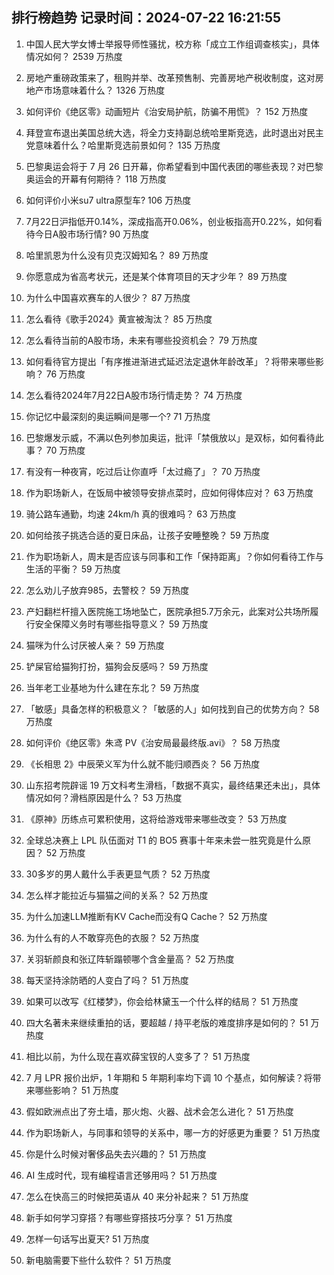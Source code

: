 
## 排行榜趋势 记录时间：2024-07-22 16:21:55
  
  1. 中国人民大学女博士举报导师性骚扰，校方称「成立工作组调查核实」，具体情况如何？ 2539 万热度
    
  2. 房地产重磅政策来了，租购并举、改革预售制、完善房地产税收制度，这对房地产市场意味着什么？ 1326 万热度
    
  3. 如何评价《绝区零》动画短片《治安局护航，防骗不用慌》？ 152 万热度
    
  4. 拜登宣布退出美国总统大选，将全力支持副总统哈里斯竞选，此时退出对民主党意味着什么？哈里斯竞选前景如何？ 135 万热度
    
  5. 巴黎奥运会将于 7 月 26 日开幕，你希望看到中国代表团的哪些表现？对巴黎奥运会的开幕有何期待？ 118 万热度
    
  6. 如何评价小米su7 ultra原型车? 106 万热度
    
  7. 7月22日沪指低开0.14%，深成指高开0.06%，创业板指高开0.22%，如何看待今日A股市场行情? 90 万热度
    
  8. 哈里凯恩为什么没有贝克汉姆知名？ 89 万热度
    
  9. 你愿意成为省高考状元，还是某个体育项目的天才少年？ 89 万热度
    
  10. 为什么中国喜欢赛车的人很少？ 87 万热度
    
  11. 怎么看待《歌手2024》黄宣被淘汰？ 85 万热度
    
  12. 怎么看待当前的A股市场，未来有哪些投资机会？ 79 万热度
    
  13. 如何看待官方提出「有序推进渐进式延迟法定退休年龄改革」？将带来哪些影响？ 76 万热度
    
  14. 怎么看待2024年7月22日A股市场行情走势？ 74 万热度
    
  15. 你记忆中最深刻的奥运瞬间是哪一个? 71 万热度
    
  16. 巴黎爆发示威，不满以色列参加奥运，批评「禁俄放以」是双标，如何看待此事？ 70 万热度
    
  17. 有没有一种夜宵，吃过后让你直呼「太过瘾了」？ 70 万热度
    
  18. 作为职场新人，在饭局中被领导安排点菜时，应如何得体应对？ 63 万热度
    
  19. 骑公路车通勤，均速 24km/h 真的很难吗？ 63 万热度
    
  20. 如何给孩子挑选合适的夏日床品，让孩子安睡整晚？ 59 万热度
    
  21. 作为职场新人，周末是否应该与同事和工作「保持距离」？你如何看待工作与生活的平衡？ 59 万热度
    
  22. 怎么劝儿子放弃985，去警校？ 59 万热度
    
  23. 产妇翻栏杆擅入医院施工场地坠亡，医院承担5.7万余元，此案对公共场所履行安全保障义务时有哪些指导意义？ 59 万热度
    
  24. 猫咪为什么讨厌被人亲？ 59 万热度
    
  25. 铲屎官给猫狗打扮，猫狗会反感吗？ 59 万热度
    
  26. 当年老工业基地为什么建在东北？ 59 万热度
    
  27. 「敏感」具备怎样的积极意义？「敏感的人」如何找到自己的优势方向？ 58 万热度
    
  28. 如何评价《绝区零》朱鸢 PV《治安局最最终版.avi》？ 58 万热度
    
  29. 《长相思 2》中辰荣义军为什么就不能归顺西炎？ 56 万热度
    
  30. 山东招考院辟谣 19 万文科考生滑档，「数据不真实，最终结果还未出」，具体情况如何？滑档原因是什么？ 53 万热度
    
  31. 《原神》历练点可累积使用，这将给游戏带来哪些改变？ 53 万热度
    
  32. 全球总决赛上 LPL 队伍面对 T1 的 BO5 赛事十年来未尝一胜究竟是什么原因？ 52 万热度
    
  33. 30多岁的男人戴什么手表更显气质？ 52 万热度
    
  34. 怎么样才能拉近与猫猫之间的关系？ 52 万热度
    
  35. 为什么加速LLM推断有KV Cache而没有Q Cache？ 52 万热度
    
  36. 为什么有的人不敢穿亮色的衣服？ 52 万热度
    
  37. 关羽斩颜良和张辽阵斩蹋顿哪个含金量高？ 52 万热度
    
  38. 每天坚持涂防晒的人变白了吗？ 51 万热度
    
  39. 如果可以改写《红楼梦》，你会给林黛玉一个什么样的结局？ 51 万热度
    
  40. 四大名著未来继续重拍的话，要超越 / 持平老版的难度排序是如何的？ 51 万热度
    
  41. 相比以前，为什么现在喜欢薛宝钗的人变多了？ 51 万热度
    
  42. 7 月 LPR 报价出炉，1 年期和 5 年期利率均下调 10 个基点，如何解读？将带来哪些影响？ 51 万热度
    
  43. 假如欧洲点出了夯土墙，那火炮、火器、战术会怎么进化？ 51 万热度
    
  44. 作为职场新人，与同事和领导的关系中，哪一方的好感更为重要？ 51 万热度
    
  45. 你是什么时候对奢侈品失去兴趣的？ 51 万热度
    
  46. AI 生成时代，现有编程语言还够用吗？ 51 万热度
    
  47. 怎么在快高三的时候把英语从 40 来分补起来？ 51 万热度
    
  48. 新手如何学习穿搭？有哪些穿搭技巧分享？ 51 万热度
    
  49. 怎样一句话写出夏天? 51 万热度
    
  50. 新电脑需要下些什么软件？ 51 万热度
    